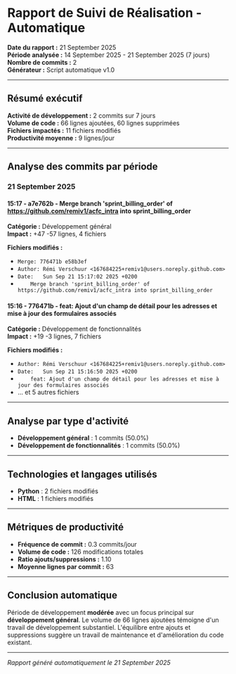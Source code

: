 # Rapport de Suivi de Réalisation - Automatique

**Date du rapport :** 21 September 2025  
**Période analysée :** 14 September 2025 - 21 September 2025 (7 jours)  
**Nombre de commits :** 2  
**Générateur :** Script automatique v1.0

---

## Résumé exécutif

**Activité de développement :** 2 commits sur 7 jours  
**Volume de code :** 66 lignes ajoutées, 60 lignes supprimées  
**Fichiers impactés :** 11 fichiers modifiés  
**Productivité moyenne :** 9 lignes/jour

---

## Analyse des commits par période


### 21 September 2025

#### 15:17 - a7e762b - Merge branch 'sprint_billing_order' of https://github.com/remiv1/acfc_intra into sprint_billing_order

**Catégorie :** Développement général  
**Impact :** +47 -57 lignes, 4 fichiers

**Fichiers modifiés :**
- `Merge: 776471b e58b3ef`
- `Author: Rémi Verschuur <167684225+remiv1@users.noreply.github.com>`
- `Date:   Sun Sep 21 15:17:02 2025 +0200`
- `    Merge branch 'sprint_billing_order' of https://github.com/remiv1/acfc_intra into sprint_billing_order`

#### 15:16 - 776471b - feat: Ajout d'un champ de détail pour les adresses et mise à jour des formulaires associés

**Catégorie :** Développement de fonctionnalités  
**Impact :** +19 -3 lignes, 7 fichiers

**Fichiers modifiés :**
- `Author: Rémi Verschuur <167684225+remiv1@users.noreply.github.com>`
- `Date:   Sun Sep 21 15:16:50 2025 +0200`
- `    feat: Ajout d'un champ de détail pour les adresses et mise à jour des formulaires associés`
- ... et 5 autres fichiers


---

## Analyse par type d'activité

- **Développement général** : 1 commits (50.0%)
- **Développement de fonctionnalités** : 1 commits (50.0%)

---

## Technologies et langages utilisés

- **Python** : 2 fichiers modifiés
- **HTML** : 1 fichiers modifiés

---

## Métriques de productivité

- **Fréquence de commit :** 0.3 commits/jour
- **Volume de code :** 126 modifications totales
- **Ratio ajouts/suppressions :** 1.10
- **Moyenne lignes par commit :** 63

---

## Conclusion automatique

Période de développement **modérée** avec un focus principal sur **développement général**. Le volume de 66 lignes ajoutées témoigne d'un travail de développement substantiel. L'équilibre entre ajouts et suppressions suggère un travail de maintenance et d'amélioration du code existant.

---
*Rapport généré automatiquement le 21 September 2025*